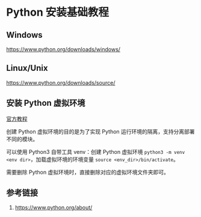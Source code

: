 # Python 安装基础教程


## Windows

https://www.python.org/downloads/windows/


## Linux/Unix

https://www.python.org/downloads/source/


## 安装 Python 虚拟环境

[官方教程](https://packaging.python.org/tutorials/installing-packages/#creating-virtual-environments)

创建 Python 虚拟环境的目的是为了实现 Python 运行环境的隔离，支持分离部署不同的模块。

可以使用 Python3 自带工具 venv：创建 Python 虚拟环境 `python3 -m venv <env dir>`，加载虚拟环境的环境变量 `source <env_dir>/bin/activate`。

需要删除 Python 虚拟环境时，直接删除对应的虚拟环境文件夹即可。

## 参考链接

1. https://www.python.org/about/